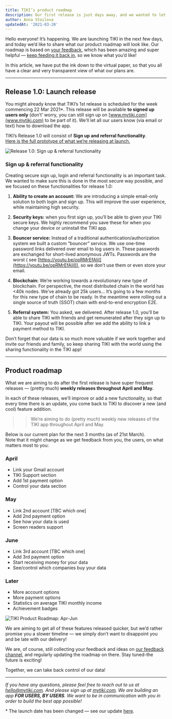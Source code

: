 ```yaml
---
title: TIKI’s product roadmap
description: Our first release is just days away, and we wanted to let you know our future plans
author: Anna Stoilova
updatedAt: '2021-03-20'
---
```

Hello everyone! It’s happening. We are launching TIKI in the next few days, and today we’d like to share what our
product roadmap will look like. Our roadmap is based on [your feedback](https://feedback.mytiki.com/), which has been
amazing and super helpful — [keep feeding it back in](https://feedback.mytiki.com/), so we know what you’d like!

In this article, we have put the ink down to the virtual paper, so that you all have a clear and very transparent view
of what our plans are.

---

## Release 1.0: Launch release

You might already know that TIKI’s 1st release is scheduled for the week commencing 22 Mar 2021*. This release will be
available **to signed up users only** (don’t’ worry, you can still sign up on [www.mytiki.com](www.mytiki.com) to be
part of it). We’ll let all our users know (via email or text) how to download the app.

TIKI’s Release 1.0 will consist of **Sign up and referral functionality**.  
[Here is the full prototype of what we’re releasing at launch.](https://mytiki.invisionapp.com/console/share/TJ2C6BIRCN)

![Release 1.0: Sign up & referral functionality](/blog-images/1*y2JPV0IaANvPmVyxvCcgAw.jpeg)

### Sign up & referral functionality

Creating secure sign up, login and referral functionality is an important task. We wanted to make sure this is done in
the most secure way possible, and we focused on these functionalities for release 1.0:

1. **Ability to create an account:** We are introducing a simple email-only solution to both login and sign up. This
   will improve the user experience, while maintaining high security.

2. **Security keys:** when you first sign up, you’ll be able to given your TIKI secure keys. We highly recommend you
   save these for when you change your device or uninstall the TIKI app.

3. **Bouncer service:** Instead of a traditional authentication/authorization system we built a custom “bouncer”
   service. We use one-time password links delivered over email to log users in. These passwords are exchanged for
   short-lived anonymous JWTs. Passwords are the worst (
   see [https://youtu.be/opRMrEfAIiI](https://youtu.be/opRMrEfAIiI)), so we don’t use them or even store your email.

4. **Blockchain:** We’re working towards a revolutionary new type of blockchain. For perspective, the most distributed
   chain in the world has <40k nodes. We’ve already got 25k users… It’s going to a few months for this new type of chain
   to be ready. In the meantime were rolling out a single source of truth (SSOT) chain with end-to-end encryption E2E.

5. **Referral system:** You asked, we delivered. After release 1.0, you’ll be able to share TIKI with friends and get
   remunerated after they sign up to TIKI. Your payout will be possible after we add the ability to link a payment
   method to TIKI.

Don’t forget that our data is so much more valuable if we work together and invite our friends and family, so keep
sharing TIKI with the world using the sharing functionality in the TIKI app!

---

## Product roadmap

What we are aiming to do after the first release is have super frequent releases — (pretty much) **weekly releases
throughout April and May.**

In each of these releases, we’ll improve or add a new functionality, so that every time there is an update, you come
back to TIKI to discover a new (and cool) feature addition.

> > We’re aiming to do (pretty much) weekly new releases of the TIKI app throughout April and May.

Below is our current plan for the next 3 months (as of 21st March).  
Note that it might change as we get feedback from you, the users, on what matters most to you:

### April

- Link your Gmail account
- TIKI Support section
- Add 1st payment option
- Control your data section

### May

- Link 2nd account [TBC which one]
- Add 2nd payment option
- See how your data is used
- Screen readers support

### June

- Link 3rd account [TBC which one]
- Add 3rd payment option
- Start receiving money for your data
- See/control which companies buy your data

### Later

- More account options
- More payment options
- Statistics on average TIKI monthly income
- Achievement badges

![TIKI Product Roadmap: Apr-Jun](/blog-images/1*J3ZH73e6MROxfRYwViDNLg.jpeg)

We are aiming to get all of these features released quicker, but we’d rather promise you a slower timeline — we simply
don’t want to disappoint you and be late with our delivery!

We are, of course, still collecting your feedback and ideas on [our feedback channel](https://feedback.mytiki.com/), and
regularly updating the roadmap on there. Stay tuned-the future is exciting!

Together, we can take back control of our data!

---

*If you have any questions, please feel free to reach out to us at [hello@mytiki.com](mailto:hello@mytiki.com). And
please sign up at [mytiki.com](https://mytiki.com/#signup). We are building an app **FOR USERS, BY USERS**. We want to
be in communication with you in order to build the best app possible!*

\* The launch date has been changed — see our
update [here](https://drive.google.com/file/d/1loqOpxSeeFKU--DJ2cum5MJLwWrtN3bi/view?usp=sharing).
